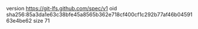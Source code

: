 version https://git-lfs.github.com/spec/v1
oid sha256:85a3da1e63c38bfe45a8565b362e718cf400cf1c292b77af46b0459163e4be62
size 71
